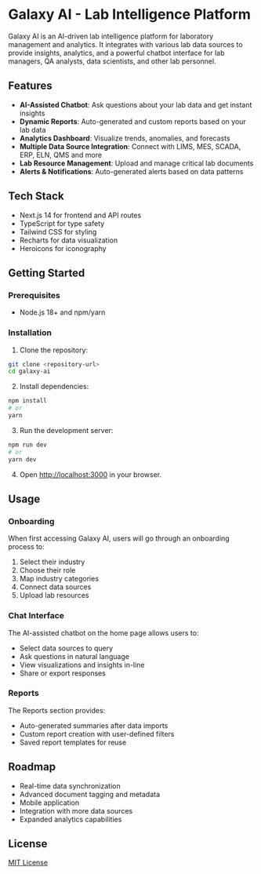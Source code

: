 # Galaxy AI - Lab Intelligence Platform

Galaxy AI is an AI-driven lab intelligence platform for laboratory management and analytics. It integrates with various lab data sources to provide insights, analytics, and a powerful chatbot interface for lab managers, QA analysts, data scientists, and other lab personnel.

## Features

- **AI-Assisted Chatbot**: Ask questions about your lab data and get instant insights
- **Dynamic Reports**: Auto-generated and custom reports based on your lab data
- **Analytics Dashboard**: Visualize trends, anomalies, and forecasts
- **Multiple Data Source Integration**: Connect with LIMS, MES, SCADA, ERP, ELN, QMS and more
- **Lab Resource Management**: Upload and manage critical lab documents
- **Alerts & Notifications**: Auto-generated alerts based on data patterns

## Tech Stack

- Next.js 14 for frontend and API routes
- TypeScript for type safety
- Tailwind CSS for styling
- Recharts for data visualization
- Heroicons for iconography

## Getting Started

### Prerequisites

- Node.js 18+ and npm/yarn

### Installation

1. Clone the repository:
```bash
git clone <repository-url>
cd galaxy-ai
```

2. Install dependencies:
```bash
npm install
# or
yarn
```

3. Run the development server:
```bash
npm run dev
# or
yarn dev
```

4. Open [http://localhost:3000](http://localhost:3000) in your browser.

## Usage

### Onboarding

When first accessing Galaxy AI, users will go through an onboarding process to:
1. Select their industry
2. Choose their role
3. Map industry categories
4. Connect data sources
5. Upload lab resources

### Chat Interface

The AI-assisted chatbot on the home page allows users to:
- Select data sources to query
- Ask questions in natural language
- View visualizations and insights in-line
- Share or export responses

### Reports

The Reports section provides:
- Auto-generated summaries after data imports
- Custom report creation with user-defined filters
- Saved report templates for reuse

## Roadmap

- Real-time data synchronization
- Advanced document tagging and metadata
- Mobile application
- Integration with more data sources
- Expanded analytics capabilities

## License

[MIT License](LICENSE) 